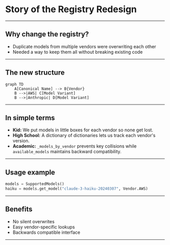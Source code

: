 # Story of the Registry Redesign

---
## Why change the registry?
- Duplicate models from multiple vendors were overwriting each other
- Needed a way to keep them all without breaking existing code

---
## The new structure
```mermaid
graph TD
    A[Canonical Name] --> B{Vendor}
    B -->|AWS| C[Model Variant]
    B -->|Anthropic| D[Model Variant]
```

---
## In simple terms
- **Kid:** We put models in little boxes for each vendor so none get lost.
- **High School:** A dictionary of dictionaries lets us track each vendor's version.
- **Academic:** `_models_by_vendor` prevents key collisions while `available_models` maintains backward compatibility.

---
## Usage example
```python
models = SupportedModels()
haiku = models.get_model("claude-3-haiku-20240307", Vendor.AWS)
```

---
## Benefits
- No silent overwrites
- Easy vendor-specific lookups
- Backwards compatible interface

---

